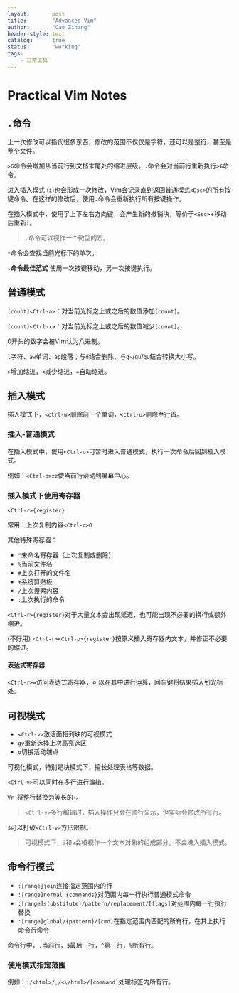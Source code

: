 ```yaml
---
layout:       post
title:        "Advanced Vim"
author:       "Cao Zihang"
header-style: text
catalog:      true
status:		  "working"
tags:
    - 日常工具
---
```

# Practical Vim Notes

## `.`命令

上一次修改可以指代很多东西，修改的范围不仅仅是字符，还可以是整行，甚至是整个文件。

`>G`命令会增加从当前行到文档末尾处的缩进层级。`.`命令会对当前行重新执行`>G`命令。

进入插入模式 (`i`)也会形成一次修改，Vim会记录直到返回普通模式`<Esc>`的所有按键命令。在这样的修改后，使用`.`命令会重新执行所有按键操作。

在插入模式中，使用了上下左右方向键，会产生新的撤销块，等价于`<Esc>`+移动后重新`i`。

> `.`命令可以视作一个微型的宏。

`*`命令会查找当前光标下的单次。

**`.`命令最佳范式**
使用一次按键移动，另一次按键执行。

## 普通模式

`[count]<Ctrl-a>`：对当前光标之上或之后的数值添加`[count]`。

`[count]<Ctrl-x>`：对当前光标之上或之后的数值减少`[count]`。

0开头的数字会被Vim认为八进制。

`l`字符、`aw`单词、`ap`段落；与`d`结合删除，与`g~`/`gu`/`gU`结合转换大小写。

`>`增加缩进，`<`减少缩进，`=`自动缩进。

## 插入模式

插入模式下，`<ctrl-w>`删除前一个单词，`<ctrl-u>`删除至行首。

### 插入-普通模式

在插入模式中，使用`<Ctrl-o>`可暂时进入普通模式，执行一次命令后回到插入模式。

例如：`<Ctrl-o>zz`使当前行滚动到屏幕中心。

### 插入模式下使用寄存器

`<Ctrl-r>{register}`

常用：上次复制内容`<Ctrl-r>0`

其他特殊寄存器：
- `"`未命名寄存器（上次复制或删除）
- `%`当前文件名
- `#`上次打开的文件名
- `+`系统剪贴板
- `/`上次搜索内容
- `:`上次执行的命令

`<Ctrl-r>{register}`对于大量文本会出现延迟，也可能出现不必要的换行或额外缩进。

(不好用) `<Ctrl-r><Ctrl-p>{register}`按原义插入寄存器内文本，并修正不必要的缩进。

#### 表达式寄存器

`<Ctrl-r>=`访问表达式寄存器，可以在其中进行运算，回车键将结果插入到光标处。

## 可视模式
- `<Ctrl-v>`激活面相列块的可视模式
- `gv`重新选择上次高亮选区
- `o`切换活动端点

可视化模式，特别是块模式下，擅长处理表格等数据。

`<Ctrl-v>`可以同时在多行进行编辑。

`Vr-`将整行替换为等长的-。

> `<Ctrl-v>`多行编辑时，插入操作只会在顶行显示，但实际会修改所有行。

`$`可以打破`<Ctrl-v>`方形限制。

> 可视模式下，`i`和`a`会被视作一个文本对象的组成部分，不会进入插入模式。

## 命令行模式

- `:[range]join`连接指定范围内的行
- `:[range]normal {commands}`对范围内每一行执行普通模式命令
- `:[range]s(ubstitute)/pattern/replacement/[flags]`对范围内每一行执行替换
- `:[range]global/{pattern}/[cmd]`在指定范围内匹配的所有行，在其上执行命令行命令

命令行中，`.`当前行，`$`最后一行，`^`第一行，`%`所有行。

### 使用模式指定范围
例如：`:/<html>/,/<\/html>/[command]`处理标签内所有行。
